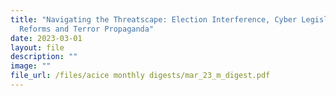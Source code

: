 ```yaml
---
title: "Navigating the Threatscape: Election Interference, Cyber Legislation
  Reforms and Terror Propaganda"
date: 2023-03-01
layout: file
description: ""
image: ""
file_url: /files/acice monthly digests/mar_23_m_digest.pdf
---
```

